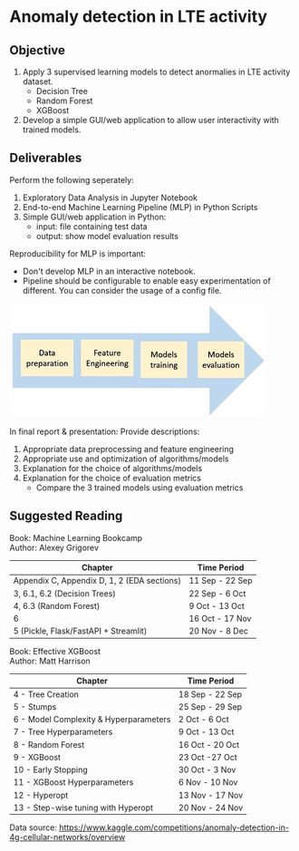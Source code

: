 # Anomaly detection in LTE activity

## Objective
1. Apply 3 supervised learning models to detect anormalies in LTE activity dataset.
    * Decision Tree
    * Random Forest
    * XGBoost
2. Develop a simple GUI/web application to allow user interactivity with trained models. 

## Deliverables
Perform the following seperately:
1. Exploratory Data Analysis in Jupyter Notebook
2. End-to-end Machine Learning Pipeline (MLP) in Python Scripts
3. Simple GUI/web application in Python:
    - input: file containing test data
    - output: show model evaluation results  

Reproducibility for MLP is important:
* Don't develop MLP in an interactive notebook.
* Pipeline should be configurable to enable easy experimentation of different. You can consider the usage of a config file.  

<p>
  <img src="MLP.JPG" alt="pipe_flow">
</p>

In final report & presentation: Provide descriptions:
1. Appropriate data preprocessing and feature engineering
2. Appropriate use and optimization of algorithms/models
3. Explanation for the choice of algorithms/models
4. Explanation for the choice of evaluation metrics
    - Compare the 3 trained models using evaluation metrics  

## Suggested Reading
Book: Machine Learning Bookcamp  
Author: Alexey Grigorev  

| Chapter | Time Period |
|----------|----------|
| Appendix C, Appendix D, 1, 2 (EDA sections) | 11 Sep - 22 Sep |
| 3, 6.1, 6.2 (Decision Trees) | 22 Sep - 6 Oct |
| 4, 6.3 (Random Forest) | 9 Oct - 13 Oct |
| 6 | 16 Oct - 17 Nov |
| 5 (Pickle, Flask/FastAPI + Streamlit) | 20 Nov - 8 Dec |  


Book: Effective XGBoost  
Author: Matt Harrison  

| Chapter | Time Period |
|----------|----------|
| 4 - Tree Creation | 18 Sep - 22 Sep |
| 5 - Stumps| 25 Sep - 29 Sep |
| 6 - Model Complexity & Hyperparameters| 2 Oct - 6 Oct |
| 7 - Tree Hyperparameters| 9 Oct - 13 Oct |
| 8 - Random Forest | 16 Oct - 20 Oct |
| 9 - XGBoost | 23 Oct -27 Oct |
| 10 - Early Stopping | 30 Oct - 3 Nov |
| 11 - XGBoost Hyperparameters| 6 Nov - 10 Nov |
| 12 - Hyperopt | 13 Nov - 17 Nov |  
| 13 - Step-wise tuning with Hyperopt | 20 Nov - 24 Nov |  

Data source: https://www.kaggle.com/competitions/anomaly-detection-in-4g-cellular-networks/overview